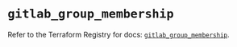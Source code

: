 # `gitlab_group_membership`

Refer to the Terraform Registry for docs: [`gitlab_group_membership`](https://registry.terraform.io/providers/gitlabhq/gitlab/18.1.0/docs/resources/group_membership).
